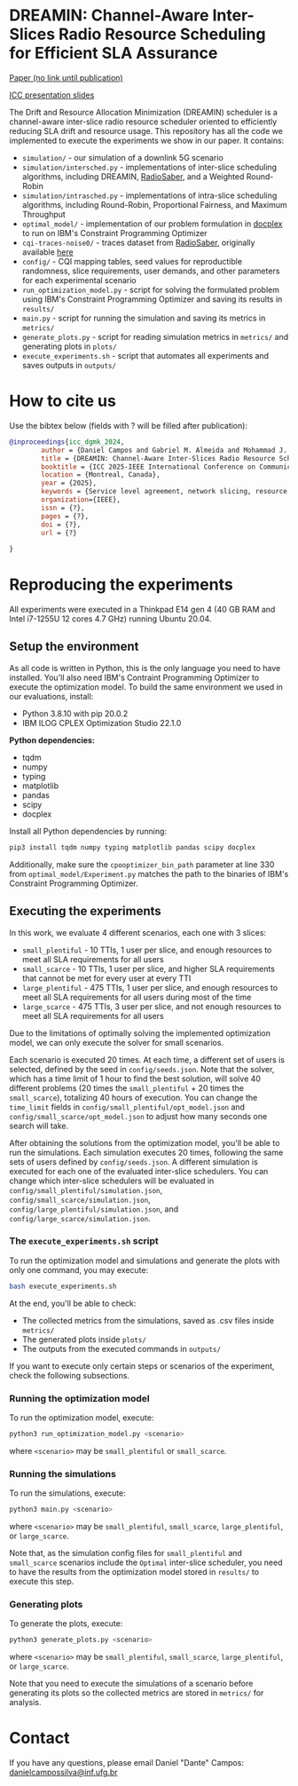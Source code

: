 # DREAMIN: Channel-Aware Inter-Slices Radio Resource Scheduling for Efficient SLA Assurance

[Paper (no link until publication)](LINK_TO_THE_PAPER)

[ICC presentation slides](https://github.com/LABORA-INF-UFG/paper-DGMK-2024/blob/main/icc_presentation.pdf)

The Drift and Resource Allocation Minimization (DREAMIN) scheduler is a channel-aware inter-slice radio resource scheduler oriented to efficiently reducing SLA drift and resource usage. This repository has all the code we implemented to execute the experiments we show in our paper. It contains:
- `simulation/` - our simulation of a downlink 5G scenario
- `simulation/intersched.py` - implementations of inter-slice scheduling algorithms, including DREAMIN, [RadioSaber](https://www.usenix.org/conference/nsdi23/presentation/chen-yongzhou), and a Weighted Round-Robin
- `simulation/intrasched.py` - implementations of intra-slice scheduling algorithms, including Round-Robin, Proportional Fairness, and Maximum Throughput
- `optimal_model/` - implementation of our problem formulation in [docplex](https://pypi.org/project/docplex/) to run on IBM's Constraint Programming Optimizer 
- `cqi-traces-noise0/` - traces dataset from [RadioSaber](https://www.usenix.org/conference/nsdi23/presentation/chen-yongzhou), originally available [here](https://github.com/elvinlife/RadioSaber/blob/main/cqi-traces-noise0/)
- `config/` - CQI mapping tables, seed values for reproductible randomness, slice requirements, user demands, and other parameters for each experimental scenario
- `run_optimization_model.py` - script for solving the formulated problem using IBM's Constraint Programming Optimizer and saving its results in `results/` 
- `main.py` - script for running the simulation and saving its metrics in `metrics/`
- `generate_plots.py` - script for reading simulation metrics in `metrics/` and generating plots in `plots/`
- `execute_experiments.sh` - script that automates all experiments and saves outputs in `outputs/`

# How to cite us

Use the bibtex below (fields with ? will be filled after publication):

```bibtex
@inproceedings{icc_dgmk_2024,
        author = {Daniel Campos and Gabriel M. Almeida and Mohammad J. Abdel-Rahman and Kleber V. Cardoso},
        title = {DREAMIN: Channel-Aware Inter-Slices Radio Resource Scheduling for Efficient SLA Assurance},
        booktitle = {ICC 2025-IEEE International Conference on Communications},
        location = {Montreal, Canada},
        year = {2025},
        keywords = {Service level agreement, network slicing, resource block, radio resource scheduling, energy efficiency},
        organization={IEEE},
        issn = {?},
        pages = {?},
        doi = {?},
        url = {?}
        
}
```

# Reproducing the experiments

All experiments were executed in a Thinkpad E14 gen 4 (40 GB RAM and Intel i7-1255U 12 cores 4.7 GHz) running Ubuntu 20.04.

## Setup the environment

As all code is written in Python, this is the only language you need to have installed.
You'll also need IBM's Contraint Programming Optimizer to execute the optimization model.
To build the same environment we used in our evaluations, install:
- Python 3.8.10 with pip 20.0.2
- IBM ILOG CPLEX Optimization Studio 22.1.0 

**Python dependencies:**
- tqdm
- numpy
- typing
- matplotlib
- pandas
- scipy
- docplex

Install all Python dependencies by running:

```bash
pip3 install tqdm numpy typing matplotlib pandas scipy docplex
```

Additionally, make sure the `cpooptimizer_bin_path` parameter at line 330 from `optimal_model/Experiment.py` matches the path to the binaries of IBM's Constraint Programming Optimizer.

## Executing the experiments

In this work, we evaluate 4 different scenarios, each one with 3 slices:
- `small_plentiful` - 10 TTIs, 1 user per slice, and enough resources to meet all SLA requirements for all users
- `small_scarce` - 10 TTIs, 1 user per slice, and higher SLA requirements that cannot be met for every user at every TTI
- `large_plentiful` - 475 TTIs, 1 user per slice, and enough resources to meet all SLA requirements for all users during most of the time
- `large_scarce` - 475 TTIs, 3 user per slice, and not enough resources to meet all SLA requirements for all users

Due to the limitations of optimally solving the implemented optimization model, we can only execute the solver for small scenarios.

Each scenario is executed 20 times.
At each time, a different set of users is selected, defined by the seed in `config/seeds.json`.
Note that the solver, which has a time limit of 1 hour to find the best solution, will solve 40 different problems (20 times the `small_plentiful` + 20 times the `small_scarce`), totalizing 40 hours of execution.
You can change the `time_limit` fields in `config/small_plentiful/opt_model.json` and `config/small_scarce/opt_model.json` to adjust how many seconds one search will take.

After obtaining the solutions from the optimization model, you'll be able to run the simulations.
Each simulation executes 20 times, following the same sets of users defined by `config/seeds.json`.
A different simulation is executed for each one of the evaluated inter-slice schedulers.
You can change which inter-slice schedulers will be evaluated in `config/small_plentiful/simulation.json`, `config/small_scarce/simulation.json`, `config/large_plentiful/simulation.json`, and `config/large_scarce/simulation.json`.

### The `execute_experiments.sh` script

To run the optimization model and simulations and generate the plots with only one command, you may execute:

```bash
bash execute_experiments.sh
```

At the end, you'll be able to check:
- The collected metrics from the simulations, saved as .csv files inside `metrics/`
- The generated plots inside `plots/`
- The outputs from the executed commands in `outputs/`

If you want to execute only certain steps or scenarios of the experiment, check the following subsections.

### Running the optimization model

To run the optimization model, execute:

```bash
python3 run_optimization_model.py <scenario> 
```

where `<scenario>` may be `small_plentiful` or `small_scarce`.

### Running the simulations

To run the simulations, execute:

```bash
python3 main.py <scenario>
```

where `<scenario>` may be `small_plentiful`, `small_scarce`, `large_plentiful`, or `large_scarce`.

Note that, as the simulation config files for `small_plentiful` and `small_scarce` scenarios include the `Optimal` inter-slice scheduler, you need to have the results from the optimization model stored in `results/` to execute this step. 

### Generating plots

To generate the plots, execute:

```bash
python3 generate_plots.py <scenario>
```

where `<scenario>` may be `small_plentiful`, `small_scarce`, `large_plentiful`, or `large_scarce`.

Note that you need to execute the simulations of a scenario before generating its plots so the collected metrics are stored in `metrics/` for analysis. 

# Contact

If you have any questions, please email Daniel "Dante" Campos: danielcampossilva@inf.ufg.br
